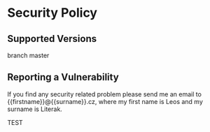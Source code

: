 # Security Policy

## Supported Versions

branch master

## Reporting a Vulnerability

If you find any security related problem please send me an email to {{firstname}}@{{surname}}.cz, 
where my first name is Leos and my surname is Literak.

TEST